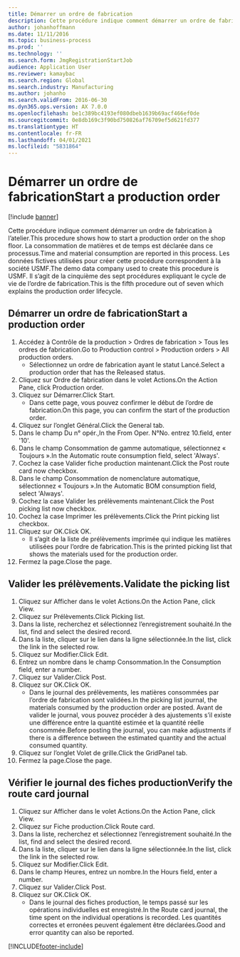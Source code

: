 ```yaml
---
title: Démarrer un ordre de fabrication
description: Cette procédure indique comment démarrer un ordre de fabrication à l’atelier.
author: johanhoffmann
ms.date: 11/11/2016
ms.topic: business-process
ms.prod: ''
ms.technology: ''
ms.search.form: JmgRegistrationStartJob
audience: Application User
ms.reviewer: kamaybac
ms.search.region: Global
ms.search.industry: Manufacturing
ms.author: johanho
ms.search.validFrom: 2016-06-30
ms.dyn365.ops.version: AX 7.0.0
ms.openlocfilehash: be1c389bc4193ef080dbeb1639b69acf466ef0de
ms.sourcegitcommit: 0e8db169c3f90bd750826af76709ef5d621fd377
ms.translationtype: HT
ms.contentlocale: fr-FR
ms.lasthandoff: 04/01/2021
ms.locfileid: "5831864"
---
```

# <a name="start-a-production-order"></a><span data-ttu-id="96b3e-103">Démarrer un ordre de fabrication</span><span class="sxs-lookup"><span data-stu-id="96b3e-103">Start a production order</span></span>

[!include [banner](../../includes/banner.md)]

<span data-ttu-id="96b3e-104">Cette procédure indique comment démarrer un ordre de fabrication à l’atelier.</span><span class="sxs-lookup"><span data-stu-id="96b3e-104">This procedure shows how to start a production order on the shop floor.</span></span> <span data-ttu-id="96b3e-105">La consommation de matières et de temps est déclarée dans ce processus.</span><span class="sxs-lookup"><span data-stu-id="96b3e-105">Time and material consumption are reported in this process.</span></span> <span data-ttu-id="96b3e-106">Les données fictives utilisées pour créer cette procédure correspondent à la société USMF.</span><span class="sxs-lookup"><span data-stu-id="96b3e-106">The demo data company used to create this procedure is USMF.</span></span> <span data-ttu-id="96b3e-107">Il s’agit de la cinquième des sept procédures expliquant le cycle de vie de l’ordre de fabrication.</span><span class="sxs-lookup"><span data-stu-id="96b3e-107">This is the fifth procedure out of seven which explains the production order lifecycle.</span></span>


## <a name="start-a-production-order"></a><span data-ttu-id="96b3e-108">Démarrer un ordre de fabrication</span><span class="sxs-lookup"><span data-stu-id="96b3e-108">Start a production order</span></span>
1. <span data-ttu-id="96b3e-109">Accédez à Contrôle de la production > Ordres de fabrication > Tous les ordres de fabrication.</span><span class="sxs-lookup"><span data-stu-id="96b3e-109">Go to Production control > Production orders > All production orders.</span></span>
    * <span data-ttu-id="96b3e-110">Sélectionnez un ordre de fabrication ayant le statut Lancé.</span><span class="sxs-lookup"><span data-stu-id="96b3e-110">Select a production order that has the Released status.</span></span>  
2. <span data-ttu-id="96b3e-111">Cliquez sur Ordre de fabrication dans le volet Actions.</span><span class="sxs-lookup"><span data-stu-id="96b3e-111">On the Action Pane, click Production order.</span></span>
3. <span data-ttu-id="96b3e-112">Cliquez sur Démarrer.</span><span class="sxs-lookup"><span data-stu-id="96b3e-112">Click Start.</span></span>
    * <span data-ttu-id="96b3e-113">Dans cette page, vous pouvez confirmer le début de l’ordre de fabrication.</span><span class="sxs-lookup"><span data-stu-id="96b3e-113">On this page, you can confirm the start of the production order.</span></span>  
4. <span data-ttu-id="96b3e-114">Cliquez sur l’onglet Général.</span><span class="sxs-lookup"><span data-stu-id="96b3e-114">Click the General tab.</span></span>
5. <span data-ttu-id="96b3e-115">Dans le champ Du n° opér.,</span><span class="sxs-lookup"><span data-stu-id="96b3e-115">In the From Oper.</span></span> <span data-ttu-id="96b3e-116">N°</span><span class="sxs-lookup"><span data-stu-id="96b3e-116">No.</span></span> <span data-ttu-id="96b3e-117">entrez 10.</span><span class="sxs-lookup"><span data-stu-id="96b3e-117">field, enter '10'.</span></span>
6. <span data-ttu-id="96b3e-118">Dans le champ Consommation de gamme automatique, sélectionnez « Toujours ».</span><span class="sxs-lookup"><span data-stu-id="96b3e-118">In the Automatic route consumption field, select 'Always'.</span></span>
7. <span data-ttu-id="96b3e-119">Cochez la case Valider fiche production maintenant.</span><span class="sxs-lookup"><span data-stu-id="96b3e-119">Click the Post route card now checkbox.</span></span>
8. <span data-ttu-id="96b3e-120">Dans le champ Consommation de nomenclature automatique, sélectionnez « Toujours ».</span><span class="sxs-lookup"><span data-stu-id="96b3e-120">In the Automatic BOM consumption field, select 'Always'.</span></span>
9. <span data-ttu-id="96b3e-121">Cochez la case Valider les prélèvements maintenant.</span><span class="sxs-lookup"><span data-stu-id="96b3e-121">Click the Post picking list now checkbox.</span></span>
10. <span data-ttu-id="96b3e-122">Cochez la case Imprimer les prélèvements.</span><span class="sxs-lookup"><span data-stu-id="96b3e-122">Click the Print picking list checkbox.</span></span>
11. <span data-ttu-id="96b3e-123">Cliquez sur OK.</span><span class="sxs-lookup"><span data-stu-id="96b3e-123">Click OK.</span></span>
    * <span data-ttu-id="96b3e-124">Il s’agit de la liste de prélèvements imprimée qui indique les matières utilisées pour l’ordre de fabrication.</span><span class="sxs-lookup"><span data-stu-id="96b3e-124">This is the printed picking list that shows the materials used for the production order.</span></span>  
12. <span data-ttu-id="96b3e-125">Fermez la page.</span><span class="sxs-lookup"><span data-stu-id="96b3e-125">Close the page.</span></span>

## <a name="validate-the-picking-list"></a><span data-ttu-id="96b3e-126">Valider les prélèvements.</span><span class="sxs-lookup"><span data-stu-id="96b3e-126">Validate the picking list</span></span>
1. <span data-ttu-id="96b3e-127">Cliquez sur Afficher dans le volet Actions.</span><span class="sxs-lookup"><span data-stu-id="96b3e-127">On the Action Pane, click View.</span></span>
2. <span data-ttu-id="96b3e-128">Cliquez sur Prélèvements.</span><span class="sxs-lookup"><span data-stu-id="96b3e-128">Click Picking list.</span></span>
3. <span data-ttu-id="96b3e-129">Dans la liste, recherchez et sélectionnez l’enregistrement souhaité.</span><span class="sxs-lookup"><span data-stu-id="96b3e-129">In the list, find and select the desired record.</span></span>
4. <span data-ttu-id="96b3e-130">Dans la liste, cliquer sur le lien dans la ligne sélectionnée.</span><span class="sxs-lookup"><span data-stu-id="96b3e-130">In the list, click the link in the selected row.</span></span>
5. <span data-ttu-id="96b3e-131">Cliquez sur Modifier.</span><span class="sxs-lookup"><span data-stu-id="96b3e-131">Click Edit.</span></span>
6. <span data-ttu-id="96b3e-132">Entrez un nombre dans le champ Consommation.</span><span class="sxs-lookup"><span data-stu-id="96b3e-132">In the Consumption field, enter a number.</span></span>
7. <span data-ttu-id="96b3e-133">Cliquez sur Valider.</span><span class="sxs-lookup"><span data-stu-id="96b3e-133">Click Post.</span></span>
8. <span data-ttu-id="96b3e-134">Cliquez sur OK.</span><span class="sxs-lookup"><span data-stu-id="96b3e-134">Click OK.</span></span>
    * <span data-ttu-id="96b3e-135">Dans le journal des prélèvements, les matières consommées par l’ordre de fabrication sont validées.</span><span class="sxs-lookup"><span data-stu-id="96b3e-135">In the picking list journal, the materials consumed by the production order are posted.</span></span> <span data-ttu-id="96b3e-136">Avant de valider le journal, vous pouvez procéder à des ajustements s’il existe une différence entre la quantité estimée et la quantité réelle consommée.</span><span class="sxs-lookup"><span data-stu-id="96b3e-136">Before posting the journal, you can make adjustments if there is a difference between the estimated quantity and the actual consumed quantity.</span></span>  
9. <span data-ttu-id="96b3e-137">Cliquez sur l’onglet Volet de grille.</span><span class="sxs-lookup"><span data-stu-id="96b3e-137">Click the GridPanel tab.</span></span>
10. <span data-ttu-id="96b3e-138">Fermez la page.</span><span class="sxs-lookup"><span data-stu-id="96b3e-138">Close the page.</span></span>

## <a name="verify-the-route-card-journal"></a><span data-ttu-id="96b3e-139">Vérifier le journal des fiches production</span><span class="sxs-lookup"><span data-stu-id="96b3e-139">Verify the route card journal</span></span>
1. <span data-ttu-id="96b3e-140">Cliquez sur Afficher dans le volet Actions.</span><span class="sxs-lookup"><span data-stu-id="96b3e-140">On the Action Pane, click View.</span></span>
2. <span data-ttu-id="96b3e-141">Cliquez sur Fiche production.</span><span class="sxs-lookup"><span data-stu-id="96b3e-141">Click Route card.</span></span>
3. <span data-ttu-id="96b3e-142">Dans la liste, recherchez et sélectionnez l’enregistrement souhaité.</span><span class="sxs-lookup"><span data-stu-id="96b3e-142">In the list, find and select the desired record.</span></span>
4. <span data-ttu-id="96b3e-143">Dans la liste, cliquer sur le lien dans la ligne sélectionnée.</span><span class="sxs-lookup"><span data-stu-id="96b3e-143">In the list, click the link in the selected row.</span></span>
5. <span data-ttu-id="96b3e-144">Cliquez sur Modifier.</span><span class="sxs-lookup"><span data-stu-id="96b3e-144">Click Edit.</span></span>
6. <span data-ttu-id="96b3e-145">Dans le champ Heures, entrez un nombre.</span><span class="sxs-lookup"><span data-stu-id="96b3e-145">In the Hours field, enter a number.</span></span>
7. <span data-ttu-id="96b3e-146">Cliquez sur Valider.</span><span class="sxs-lookup"><span data-stu-id="96b3e-146">Click Post.</span></span>
8. <span data-ttu-id="96b3e-147">Cliquez sur OK.</span><span class="sxs-lookup"><span data-stu-id="96b3e-147">Click OK.</span></span>
    * <span data-ttu-id="96b3e-148">Dans le journal des fiches production, le temps passé sur les opérations individuelles est enregistré.</span><span class="sxs-lookup"><span data-stu-id="96b3e-148">In the Route card journal, the time spent on the individual operations is recorded.</span></span> <span data-ttu-id="96b3e-149">Les quantités correctes et erronées peuvent également être déclarées.</span><span class="sxs-lookup"><span data-stu-id="96b3e-149">Good and error quantity can also be reported.</span></span>  


[!INCLUDE[footer-include](../../../includes/footer-banner.md)]